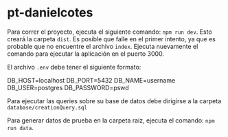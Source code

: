 # pt-danielcotes

Para correr el proyecto, ejecuta el siguiente comando: `npm run dev`. Esto creará la carpeta `dist`. Es posible que falle en el primer intento, ya que es probable que no encuentre el archivo `index`. Ejecuta nuevamente el comando para ejecutar la aplicación en el puerto 3000.

El archivo `.env` debe tener el siguiente formato:

DB_HOST=localhost
DB_PORT=5432
DB_NAME=username
DB_USER=postgres
DB_PASSWORD=pswd


Para ejecutar las queries sobre su base de datos debe dirigirse a la carpeta `database/creationQuery.sql`

Para generar datos de prueba en la carpeta raíz, ejecuta el comando: `npm run data`.
